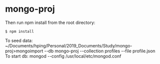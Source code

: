 # mongo-proj

Then run npm install from the root directory:

```
$ npm install
```

To seed data: ~/Documents/hping/Personal/2019_Documents/Study/mongo-proj>mongoimport --db mongo-proj --collection profiles --file profile.json 
To start db: mongod --config /usr/local/etc/mongod.conf


